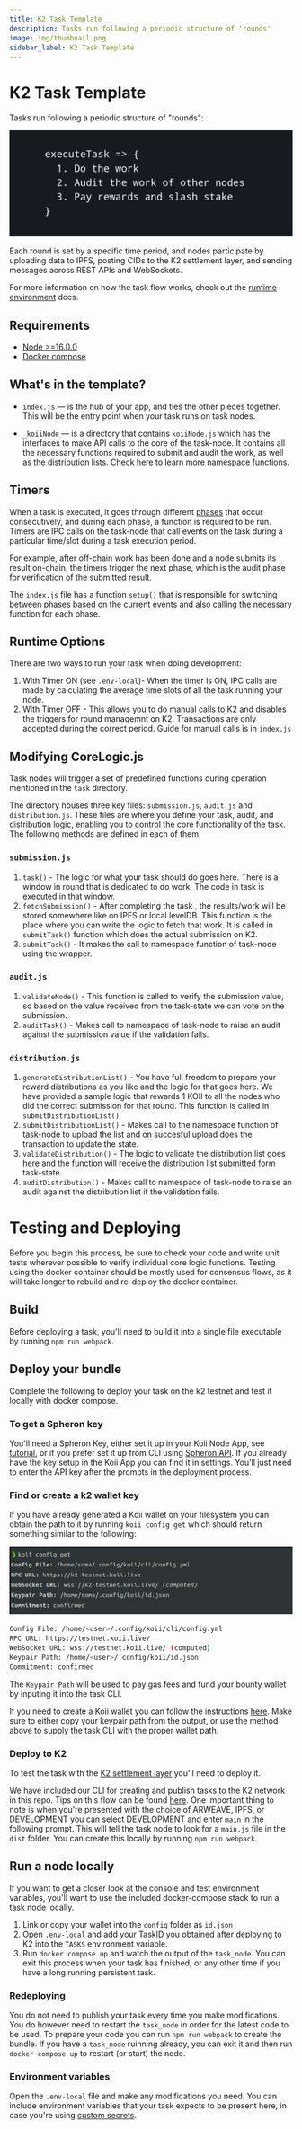 ```yaml
---
title: K2 Task Template
description: Tasks run following a periodic structure of 'rounds'
image: img/thumbnail.png
sidebar_label: K2 Task Template
---
```


# K2 Task Template

Tasks run following a periodic structure of "rounds":

![execute task](../../img/execute_task.png)

Each round is set by a specific time period, and nodes participate by uploading data to IPFS, posting CIDs to the K2 settlement layer, and sending messages across REST APIs and WebSockets.

For more information on how the task flow works, check out the [runtime environment](/develop/koii-task-101/what-are-tasks/gradual-consensus) docs.

## Requirements

- [Node >=16.0.0](https://nodejs.org/en/)
- [Docker compose](https://docs.docker.com/compose/install/docker)

## What's in the template?

- `index.js` — is the hub of your app, and ties the other pieces together. This will be the entry point when your task runs on task nodes.

- `_koiiNode` — is a directory that contains `koiiNode.js` which has the interfaces to make API calls to the core of the task-node. It contains all the necessary functions required to submit and audit the work, as well as the distribution lists. Check [here](https://docs.koii.network/develop/write-a-koii-task/task-development-kit-tdk/using-the-task-namespace/the-namespace-object) to learn more namespace functions.

## Timers

When a task is executed, it goes through different [phases](/concepts/gradual-consensus/runtime-flow#how-does-it-work) that occur consecutively, and during each phase, a function is required to be run. Timers are IPC calls on the task-node that call events on the task during a particular time/slot during a task execution period.

For example, after off-chain work has been done and a node submits its result on-chain, the timers trigger the next phase, which is the audit phase for verification of the submitted result.

The `index.js` file has a function `setup()` that is responsible for switching between phases based on the current events and also calling the necessary function for each phase.

## Runtime Options

There are two ways to run your task when doing development:

1. With Timer ON (see `.env-local`)- When the timer is ON, IPC calls are made by calculating the average time slots of all the task running your node.
2. With Timer OFF - This allows you to do manual calls to K2 and disables the triggers for round managemnt on K2. Transactions are only accepted during the correct period. Guide for manual calls is in `index.js`

## Modifying CoreLogic.js

Task nodes will trigger a set of predefined functions during operation mentioned in the `task` directory.

The directory houses three key files: `submission.js`, `audit.js` and `distribution.js`. These files are where you define your task, audit, and distribution logic, enabling you to control the core functionality of the task. The following methods are defined in each of them.

### `submission.js`

1. `task()` - The logic for what your task should do goes here. There is a window in round that is dedicated to do work. The code in task is executed in that window.
2. `fetchSubmission()` - After completing the task , the results/work will be stored somewhere like on IPFS or local levelDB. This function is the place where you can write the logic to fetch that work. It is called in `submitTask()` function which does the actual submission on K2.
3. `submitTask()` - It makes the call to namespace function of task-node using the wrapper.

### `audit.js`

1. `validateNode()` - This function is called to verify the submission value, so based on the value received from the task-state we can vote on the submission.
2. `auditTask()` - Makes call to namespace of task-node to raise an audit against the submission value if the validation fails.

### `distribution.js`

1. `generateDistributionList()` - You have full freedom to prepare your reward distributions as you like and the logic for that goes here. We have provided a sample logic that rewards 1 KOII to all the nodes who did the correct submission for that round. This function is called in `submitDistributionList()`
2. `submitDistributionList()` - Makes call to the namespace function of task-node to upload the list and on succesful upload does the transaction to update the state.
3. `validateDistribution()` - The logic to validate the distribution list goes here and the function will receive the distribution list submitted form task-state.
4. `auditDistribution()` - Makes call to namespace of task-node to raise an audit against the distribution list if the validation fails.

# Testing and Deploying

Before you begin this process, be sure to check your code and write unit tests wherever possible to verify individual core logic functions. Testing using the docker container should be mostly used for consensus flows, as it will take longer to rebuild and re-deploy the docker container.

## Build

Before deploying a task, you'll need to build it into a single file executable by running `npm run webpack`.

## Deploy your bundle

Complete the following to deploy your task on the k2 testnet and test it locally with docker compose.

### To get a Spheron key

You'll need a Spheron Key, either set it up in your Koii Node App, see [tutorial](https://docs.koii.network/koii/faq#tutorial-step-by-step-guide-to-getting-a-spheron-storage-key), or if you prefer set it up from CLI using [Spheron API](https://docs.spheron.network/rest-api/#creating-an-access-token). If you already have the key setup in the Koii App you can find it in settings. You'll just need to enter the API key after the prompts in the deployment process.

### Find or create a k2 wallet key

If you have already generated a Koii wallet on your filesystem you can obtain the path to it by running `koii config get` which should return something similar to the following:

![execute task](../../img/k2-wallet-key.png)

```bash
Config File: /home/<user>/.config/koii/cli/config.yml
RPC URL: https://testnet.koii.live/
WebSocket URL: wss://testnet.koii.live/ (computed)
Keypair Path: /home/<user>/.config/koii/id.json
Commitment: confirmed
```

The `Keypair Path` will be used to pay gas fees and fund your bounty wallet by inputing it into the task CLI.

If you need to create a Koii wallet you can follow the instructions [here](/quickstart/category/koii-command-line-tool). Make sure to either copy your keypair path from the output, or use the method above to supply the task CLI with the proper wallet path.

### Deploy to K2

To test the task with the [K2 settlement layer](/concepts/settlement-layer/k2-tick-tock-fast-blocks) you'll need to deploy it.

We have included our CLI for creating and publish tasks to the K2 network in this repo. Tips on this flow can be found [here](/quickstart/command-line-tool/create-task-cli). One important thing to note is when you're presented with the choice of ARWEAVE, IPFS, or DEVELOPMENT you can select DEVELOPMENT and enter `main` in the following prompt. This will tell the task node to look for a `main.js` file in the `dist` folder. You can create this locally by running `npm run webpack`.

## Run a node locally

If you want to get a closer look at the console and test environment variables, you'll want to use the included docker-compose stack to run a task node locally.

1. Link or copy your wallet into the `config` folder as `id.json`
2. Open `.env-local` and add your TaskID you obtained after deploying to K2 into the `TASKS` environment variable.
3. Run `docker compose up` and watch the output of the `task_node`. You can exit this process when your task has finished, or any other time if you have a long running persistent task.

### Redeploying

You do not need to publish your task every time you make modifications. You do however need to restart the `task_node` in order for the latest code to be used. To prepare your code you can run `npm run webpack` to create the bundle. If you have a `task_node` ruinning already, you can exit it and then run `docker compose up` to restart (or start) the node.

### Environment variables

Open the `.env-local` file and make any modifications you need. You can include environment variables that your task expects to be present here, in case you're using [custom secrets](/develop/write-a-koii-task/task-development-kit-tdk/using-the-task-namespace/keys-and-secrets).
